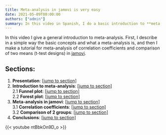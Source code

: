 ```yaml
---
title: Meta-analysis in jamovi is very easy
date: 2021-05-09T00:00:00
authors: ["admin"]
summary: In this video in Spanish, I do a basic introduction to **meta-analysis**, and explain how to meta-analyse correlation coefficients and 2-means comparisons in [jamovi](https://www.jamovi.org/). 
---
```


In this video I give a general introduction to meta-analysis. First, I describe in a simple way the basic concepts and what a meta-analysis is, and then I make a tutorial for meta-analysis of correlation coefficients and comparison of two means (t-test designs) in [jamovi](https://www.jamovi.org/).


## Sections:

1. **Presentation**: [[jump to section]](https://youtu.be/ntBbkOn9D_o) 
2. **Introduction to meta-analysis**: [[jump to section]](https://youtu.be/ntBbkOn9D_o?t=110)  
  2.1 **Funnel plot**: [[jump to section]](https://youtu.be/ntBbkOn9D_o?t=389)  
  2.2 **Forest plot**: [[jump to section]](https://youtu.be/ntBbkOn9D_o?t=601)  
3. **Meta-analysis in jamovi**: [[jump to section]](https://youtu.be/ntBbkOn9D_o?t=796)  
  3.1 **Correlation coefficients**: [[jump to section]](https://youtu.be/ntBbkOn9D_o?t=870)  
  3.2 **Comparison of 2 groups**: [[jump to section]](https://youtu.be/ntBbkOn9D_o?t=1730)  
4. **Conclusions**: [[jump to section]](https://youtu.be/ntBbkOn9D_o?t=2288)  

{{< youtube ntBbkOn9D_o >}}
